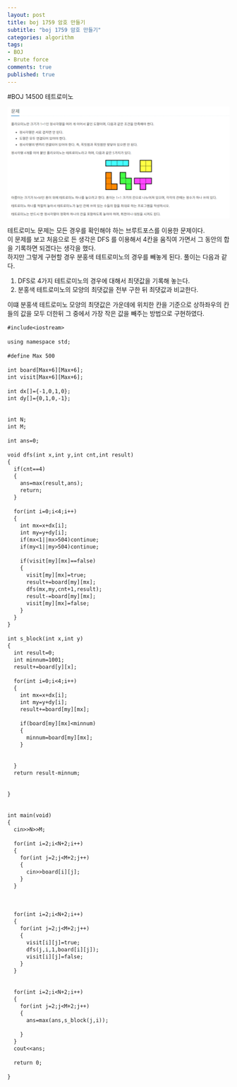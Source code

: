 ```yaml
---
layout: post
title: boj 1759 암호 만들기
subtitle: "boj 1759 암호 만들기"
categories: algorithm
tags:
- BOJ
- Brute force
comments: true
published: true
---
```

#BOJ 14500 테트로미노  

![boj14500](/assets/boj14500.png)

테트로미노 문제는 모든 경우를 확인해야 하는 브루트포스를 이용한 문제이다.  
이 문제를 보고 처음으로 든 생각은 DFS 를 이용해서 4칸을 움직여 가면서 그 동안의 합을 기록하면 되겠다는 생각을 했다.  
하지만 그렇게 구현할 경우 분홍색 테트로미노의 경우를 빼놓게 된다. 풀이는 다음과 같다.  
1. DFS로 4가지 테트로미노의 경우에 대해서 최댓값을 기록해 놓는다.
2. 분홍색 테트로미노의 모양의 최댓값을 전부 구한 뒤 최댓값과 비교한다.  

이떄 분홍색 테트로미노 모양의 최댓값은 가운데에 위치한 칸을 기준으로 상하좌우의 칸들의 값을 모두 더한뒤 그 중에서 가장 작은 값을 빼주는 방법으로 구현하였다.  

    #include<iostream>

    using namespace std;

    #define Max 500

    int board[Max+6][Max+6];
    int visit[Max+6][Max+6];

    int dx[]={-1,0,1,0};
    int dy[]={0,1,0,-1};


    int N;
    int M;

    int ans=0;

    void dfs(int x,int y,int cnt,int result)
    {
      if(cnt==4)
      {
        ans=max(result,ans);
        return;
      }

      for(int i=0;i<4;i++)
      {
        int mx=x+dx[i];
        int my=y+dy[i];
        if(mx<1||mx>504)continue;
        if(my<1||my>504)continue;

        if(visit[my][mx]==false)
        {
          visit[my][mx]=true;
          result+=board[my][mx];
          dfs(mx,my,cnt+1,result);
          result-=board[my][mx];
          visit[my][mx]=false;
        }
      }
    }

    int s_block(int x,int y)
    {
      int result=0;
      int minnum=1001;
      result+=board[y][x];

      for(int i=0;i<4;i++)
      {
        int mx=x+dx[i];
        int my=y+dy[i];
        result+=board[my][mx];

        if(board[my][mx]<minnum)
        {
          minnum=board[my][mx];
        }


      }
      return result-minnum;


    }


    int main(void)
    {
      cin>>N>>M;

      for(int i=2;i<N+2;i++)
      {
        for(int j=2;j<M+2;j++)
        {
          cin>>board[i][j];
        }
      }



      for(int i=2;i<N+2;i++)
      {
        for(int j=2;j<M+2;j++)
        {
          visit[i][j]=true;
          dfs(j,i,1,board[i][j]);
          visit[i][j]=false;
        }
      }


      for(int i=2;i<N+2;i++)
      {
        for(int j=2;j<M+2;j++)
        {
          ans=max(ans,s_block(j,i));

        }
      }
      cout<<ans;

      return 0;

    }
